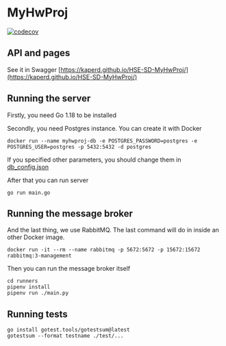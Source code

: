 # MyHwProj
[![codecov](https://codecov.io/gh/KaperD/HSE-SD-MyHwProj/branch/02-impl/graph/badge.svg?token=TPI8LNSA9E)](https://codecov.io/gh/KaperD/HSE-SD-MyHwProj)

## API and pages
See it in Swagger [https://kaperd.github.io/HSE-SD-MyHwProj/](https://kaperd.github.io/HSE-SD-MyHwProj/)

## Running the server
Firstly, you need Go 1.18 to be installed

Secondly, you need Postgres instance. You can create it with Docker

```shell
docker run --name myhwproj-db -e POSTGRES_PASSWORD=postgres -e POSTGRES_USER=postgres -p 5432:5432 -d postgres
```

If you specified other parameters, you should change them in [db_config.json](./db_config.json)

After that you can run server
```shell
go run main.go
```

## Running the message broker
And the last thing, we use RabbitMQ. The last command will do in inside an other Docker image.

```shell
docker run -it --rm --name rabbitmq -p 5672:5672 -p 15672:15672 rabbitmq:3-management
```

Then you can run the message broker itself
```shell
cd runners
pipenv install
pipenv run ./main.py
```

## Running tests
```shell
go install gotest.tools/gotestsum@latest
gotestsum --format testname ./test/...
```
